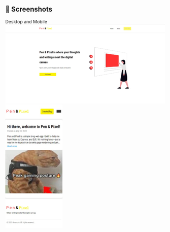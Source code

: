 ## 📸 Screenshots

Desktop and Mobile
<img src="Public/images/Screenshot 2025-06-20 155418.jpg" alt="Landing Page" width="800"/> <img src="Public/images/mobile pen and pixel.jpg" alt="Landing Page" width="180"/>
